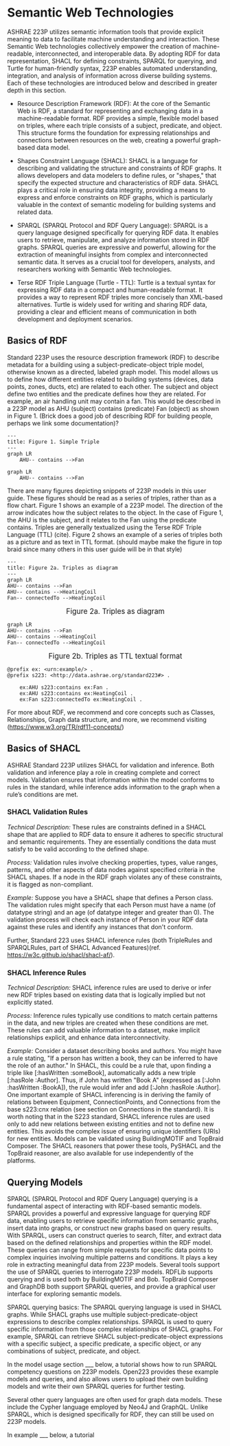 # Semantic Web Technologies

ASHRAE 223P utilizes semantic information tools that provide explicit meaning to data to facilitate machine understanding and interaction. These Semantic Web technologies collectively empower the creation of machine-readable, interconnected, and interoperable data. By adopting RDF for data representation, SHACL for defining constraints, SPARQL for querying, and Turtle for human-friendly syntax, 223P enables automated understanding, integration, and analysis of information across diverse building systems. Each of these technologies are introduced below and described in greater depth in this section. 

- Resource Description Framework (RDF): At the core of the Semantic Web is RDF, a standard for representing and exchanging data in a machine-readable format. RDF provides a simple, flexible model based on triples, where each triple consists of a subject, predicate, and object. This structure forms the foundation for expressing relationships and connections between resources on the web, creating a powerful graph-based data model.

- Shapes Constraint Language (SHACL): SHACL is a language for describing and validating the structure and constraints of RDF graphs. It allows developers and data modelers to define rules, or "shapes," that specify the expected structure and characteristics of RDF data. SHACL plays a critical role in ensuring data integrity, providing a means to express and enforce constraints on RDF graphs, which is particularly valuable in the context of semantic modeling for building systems and related data.

- SPARQL (SPARQL Protocol and RDF Query Language): SPARQL is a query language designed specifically for querying RDF data. It enables users to retrieve, manipulate, and analyze information stored in RDF graphs. SPARQL queries are expressive and powerful, allowing for the extraction of meaningful insights from complex and interconnected semantic data. It serves as a crucial tool for developers, analysts, and researchers working with Semantic Web technologies.

- Terse RDF Triple Language (Turtle - TTL): Turtle is a textual syntax for expressing RDF data in a compact and human-readable format. It provides a way to represent RDF triples more concisely than XML-based alternatives. Turtle is widely used for writing and sharing RDF data, providing a clear and efficient means of communication in both development and deployment scenarios.

## Basics of RDF 

Standard 223P uses the resource description framework (RDF) to describe metadata for a building using a subject-predicate-object triple model, otherwise known as a directed, labeled graph model. This model allows us to define how different entities related to building systems (devices, data points, zones, ducts, etc) are related to each other. The subject and object define two entities and the predicate defines how they are related. For example, an air handling unit may contain a fan. This would be described in a 223P model as AHU (subject) contains (predicate) Fan (object) as shown in Figure 1. (Brick does a good job of describing RDF for building people, perhaps  we link some documentation)? 

```mermaid
---
title: Figure 1. Simple Triple
---
graph LR
    AHU-- contains -->Fan
```

```{mermaid}
graph LR
    AHU-- contains -->Fan
```

There are many figures depicting snippets of 223P models in this user guide. These figures should be read as a series of triples, rather than as a flow chart. Figure 1 shows an example of a 223P model. The direction of the arrow indicates how the subject relates to the object. In the case of Figure 1, the AHU is the subject, and it relates to the Fan using the predicate contains. Triples are generally textualized using the Terse RDF Triple Language (TTL) (cite). Figure 2 shows an example of a series of triples both as a picture and as text in TTL format.  (should maybe make the figure in top braid since many others in this user guide will be in that style) 

```mermaid
---
title: Figure 2a. Triples as diagram 
---
graph LR
AHU-- contains -->Fan
AHU-- contains -->HeatingCoil
Fan-- connectedTo -->HeatingCoil
```

<div align="center">
    
<span style="font-size: larger;">Figure 2a. Triples as diagram</span>

</div>

```{mermaid}
graph LR
AHU-- contains -->Fan
AHU-- contains -->HeatingCoil
Fan-- connectedTo -->HeatingCoil
```

<div align="center">
    
<span style="font-size: larger;">Figure 2b. Triples as TTL textual format</span>

</div>

```
@prefix ex: <urn:example/> .
@prefix s223: <http://data.ashrae.org/standard223#> .

    ex:AHU s223:contains ex:Fan .
    ex:AHU s223:contains ex:HeatingCoil .
    ex:Fan s223:connectedTo ex:HeatingCoil .
```
For more about RDF, we recommend and core concepts such as Classes, Relationships, Graph data structure, and more, we recommend visiting (https://www.w3.org/TR/rdf11-concepts/)

## Basics of SHACL

ASHRAE Standard 223P utilizes SHACL for validation and inference. Both validation and inference play a role in creating complete and correct models. Validation ensures that information within the model conforms to rules in the standard, while inference adds information to the graph when a rule’s conditions are met. 

### SHACL Validation Rules

_Technical Description:_ These rules are constraints defined in a SHACL shape that are applied to RDF data to ensure it adheres to specific structural and semantic requirements. They are essentially conditions the data must satisfy to be valid according to the defined shape.

_Process:_ Validation rules involve checking properties, types, value ranges, patterns, and other aspects of data nodes against specified criteria in the SHACL shapes. If a node in the RDF graph violates any of these constraints, it is flagged as non-compliant.

_Example:_ Suppose you have a SHACL shape that defines a Person class. The validation rules might specify that each Person must have a name (of datatype string) and an age (of datatype integer and greater than 0). The validation process will check each instance of Person in your RDF data against these rules and identify any instances that don't conform.

Further, Standard 223 uses SHACL inference rules (both TripleRules and SPARQLRules, part of SHACL Advanced Features)(ref. https://w3c.github.io/shacl/shacl-af/).

### SHACL Inference Rules

_Technical Description:_ SHACL inference rules are used to derive or infer new RDF triples based on existing data that is logically implied but not explicitly stated.

_Process:_ Inference rules typically use conditions to match certain patterns in the data, and new triples are created when these conditions are met. These rules can add valuable information to a dataset, make implicit relationships explicit, and enhance data interconnectivity.

_Example:_ Consider a dataset describing books and authors. You might have a rule stating, "If a person has written a book, they can be inferred to have the role of an author." In SHACL, this could be a rule that, upon finding a triple like [:hasWritten :someBook], automatically adds a new triple [:hasRole :Author]. Thus, if John has written "Book A" (expressed as [:John :hasWritten :BookA]), the rule would infer and add [:John :hasRole :Author].
One important example of SHACL inferencing is in deriving the family of relations between Equipment, ConnectionPoints, and Connections from the base s223:cnx relation (see section on Connections in the standard). It is worth noting that in the S223 standard, SHACL inference rules are used only to add new relations between existing entities and not to define new entities. This avoids the complex issue of ensuring unique identifiers (URIs) for new entities. 
Models can be validated using BuildingMOTIF and TopBraid Composer. The SHACL reasoners that power these tools, PySHACL and the TopBraid reasoner, are also available for use independently of the platforms.


## Querying Models

SPARQL (SPARQL Protocol and RDF Query Language) querying is a fundamental aspect of interacting with RDF-based semantic models. SPARQL provides a powerful and expressive language for querying RDF data, enabling users to retrieve specific information from semantic graphs, insert data into graphs, or construct new graphs based on query results. With SPARQL, users can construct queries to search, filter, and extract data based on the defined relationships and properties within the RDF model. These queries can range from simple requests for specific data points to complex inquiries involving multiple patterns and conditions. It plays a key role in extracting meaningful data from 223P models. Several tools support the use of SPARQL queries to interrogate 223P models. RDFLib supports querying and is used both by BuildingMOTIF and Bob. TopBraid Composer and GraphDB both support SPARQL queries, and provide a graphical user interface for exploring semantic models. 

SPARQL querying basics: The SPARQL querying language is used in SHACL graphs. While SHACL graphs use multiple subject-predicate-object expressions to describe complex relationships. SPARQL is used to query specific information from those complex relationships of SHACL graphs. For example, SPARQL can retrieve SHACL subject-predicate-object expressions with a specific subject, a specific predicate, a specific object, or any combinations of subject, predicate, and object. 

In the model usage section ___ below, a tutorial shows how to run SPARQL competency questions on 223P models. Open223 provides these example models and queries, and also allows users to upload their own building models and write their own SPARQL queries for further testing.

Several other query languages are often used for graph data models. These include the Cypher language employed by Neo4J and GraphQL. Unlike SPARQL, which is designed specifically for RDF, they can still be used on 223P models. 

In example ___ below, a tutorial 

